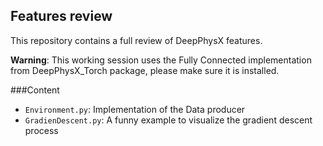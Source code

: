 ## Features review

This repository contains a full review of DeepPhysX features.

**Warning**: This working session uses the Fully Connected implementation from 
DeepPhysX_Torch package, please make sure it is installed.

###Content
* `Environment.py`: Implementation of the Data producer
* `GradienDescent.py`: A funny example to visualize the gradient descent process
